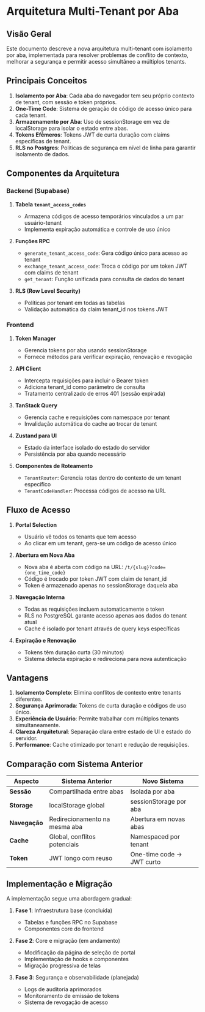 # Arquitetura Multi-Tenant por Aba

## Visão Geral

Este documento descreve a nova arquitetura multi-tenant com isolamento por aba, implementada para resolver problemas de conflito de contexto, melhorar a segurança e permitir acesso simultâneo a múltiplos tenants.

## Principais Conceitos

1. **Isolamento por Aba**: Cada aba do navegador tem seu próprio contexto de tenant, com sessão e token próprios.
2. **One-Time Code**: Sistema de geração de código de acesso único para cada tenant.
3. **Armazenamento por Aba**: Uso de sessionStorage em vez de localStorage para isolar o estado entre abas.
4. **Tokens Efêmeros**: Tokens JWT de curta duração com claims específicas de tenant.
5. **RLS no Postgres**: Políticas de segurança em nível de linha para garantir isolamento de dados.

## Componentes da Arquitetura

### Backend (Supabase)

1. **Tabela `tenant_access_codes`**
   - Armazena códigos de acesso temporários vinculados a um par usuário-tenant
   - Implementa expiração automática e controle de uso único

2. **Funções RPC**
   - `generate_tenant_access_code`: Gera código único para acesso ao tenant
   - `exchange_tenant_access_code`: Troca o código por um token JWT com claims de tenant
   - `get_tenant`: Função unificada para consulta de dados do tenant

3. **RLS (Row Level Security)**
   - Políticas por tenant em todas as tabelas
   - Validação automática da claim tenant_id nos tokens JWT

### Frontend

1. **Token Manager**
   - Gerencia tokens por aba usando sessionStorage
   - Fornece métodos para verificar expiração, renovação e revogação

2. **API Client**
   - Intercepta requisições para incluir o Bearer token
   - Adiciona tenant_id como parâmetro de consulta
   - Tratamento centralizado de erros 401 (sessão expirada)

3. **TanStack Query**
   - Gerencia cache e requisições com namespace por tenant
   - Invalidação automática do cache ao trocar de tenant

4. **Zustand para UI**
   - Estado da interface isolado do estado do servidor
   - Persistência por aba quando necessário

5. **Componentes de Roteamento**
   - `TenantRouter`: Gerencia rotas dentro do contexto de um tenant específico
   - `TenantCodeHandler`: Processa códigos de acesso na URL

## Fluxo de Acesso

1. **Portal Selection**
   - Usuário vê todos os tenants que tem acesso
   - Ao clicar em um tenant, gera-se um código de acesso único

2. **Abertura em Nova Aba**
   - Nova aba é aberta com código na URL: `/t/{slug}?code={one_time_code}`
   - Código é trocado por token JWT com claim de tenant_id
   - Token é armazenado apenas no sessionStorage daquela aba

3. **Navegação Interna**
   - Todas as requisições incluem automaticamente o token
   - RLS no PostgreSQL garante acesso apenas aos dados do tenant atual
   - Cache é isolado por tenant através de query keys específicas

4. **Expiração e Renovação**
   - Tokens têm duração curta (30 minutos)
   - Sistema detecta expiração e redireciona para nova autenticação

## Vantagens

1. **Isolamento Completo**: Elimina conflitos de contexto entre tenants diferentes.
2. **Segurança Aprimorada**: Tokens de curta duração e códigos de uso único.
3. **Experiência de Usuário**: Permite trabalhar com múltiplos tenants simultaneamente.
4. **Clareza Arquitetural**: Separação clara entre estado de UI e estado do servidor.
5. **Performance**: Cache otimizado por tenant e redução de requisições.

## Comparação com Sistema Anterior

| Aspecto | Sistema Anterior | Novo Sistema |
|---------|-----------------|-------------|
| **Sessão** | Compartilhada entre abas | Isolada por aba |
| **Storage** | localStorage global | sessionStorage por aba |
| **Navegação** | Redirecionamento na mesma aba | Abertura em novas abas |
| **Cache** | Global, conflitos potenciais | Namespaced por tenant |
| **Token** | JWT longo com reuso | One-time code → JWT curto |

## Implementação e Migração

A implementação segue uma abordagem gradual:

1. **Fase 1**: Infraestrutura base (concluída)
   - Tabelas e funções RPC no Supabase
   - Componentes core do frontend

2. **Fase 2**: Core e migração (em andamento)
   - Modificação da página de seleção de portal
   - Implementação de hooks e componentes
   - Migração progressiva de telas

3. **Fase 3**: Segurança e observabilidade (planejada)
   - Logs de auditoria aprimorados
   - Monitoramento de emissão de tokens
   - Sistema de revogação de acesso
